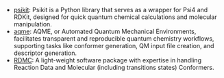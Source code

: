 - [psikit](https://github.com/Mishima-syk/psikit): Psikit is a Python library that serves as a wrapper for Psi4 and RDKit, designed for quick quantum chemical calculations and molecular manipulation.
- [aqme](https://github.com/jvalegre/aqme): AQME, or Automated Quantum Mechanical Environments, facilitates transparent and reproducible quantum chemistry workflows, supporting tasks like conformer generation, QM input file creation, and descriptor generation.
- [RDMC](https://github.com/xiaoruiDong/RDMC): A light-weight software package with expertise in handling Reaction Data and Molecular (including transitions states) Conformers.